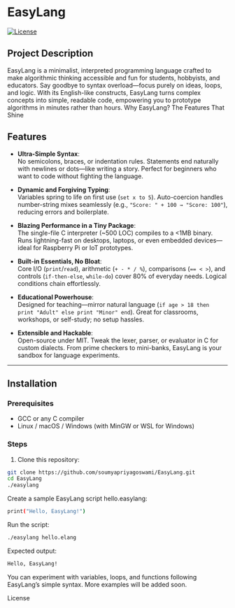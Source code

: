 # EasyLang

[![License](https://img.shields.io/badge/License-BSD%202--Clause-blue.svg)](LICENSE)

## Project Description

EasyLang is a minimalist, interpreted programming language crafted to make algorithmic thinking accessible and fun for students, hobbyists, and educators. Say goodbye to syntax overload—focus purely on ideas, loops, and logic. With its English-like constructs, EasyLang turns complex concepts into simple, readable code, empowering you to prototype algorithms in minutes rather than hours.
Why EasyLang? The Features That Shine

## Features

- **Ultra-Simple Syntax**:  
  No semicolons, braces, or indentation rules. Statements end naturally with newlines or dots—like writing a story. Perfect for beginners who want to code without fighting the language.

- **Dynamic and Forgiving Typing**:  
  Variables spring to life on first use (`set x to 5`). Auto-coercion handles number-string mixes seamlessly (e.g., `"Score: " + 100 → "Score: 100"`), reducing errors and boilerplate.

- **Blazing Performance in a Tiny Package**:  
  The single-file C interpreter (~500 LOC) compiles to a <1MB binary. Runs lightning-fast on desktops, laptops, or even embedded devices—ideal for Raspberry Pi or IoT prototypes.

- **Built-in Essentials, No Bloat**:  
  Core I/O (`print`/`read`), arithmetic (`+ - * / %`), comparisons (`== < >`), and controls (`if-then-else`, `while-do`) cover 80% of everyday needs. Logical conditions chain effortlessly.

- **Educational Powerhouse**:  
  Designed for teaching—mirror natural language (`if age > 18 then print "Adult" else print "Minor" end`). Great for classrooms, workshops, or self-study; no setup hassles.

- **Extensible and Hackable**:  
  Open-source under MIT. Tweak the lexer, parser, or evaluator in C for custom dialects. From prime checkers to mini-banks, EasyLang is your sandbox for language experiments.


---

## Installation

### Prerequisites
- GCC or any C compiler
- Linux / macOS / Windows (with MinGW or WSL for Windows)

### Steps
1. Clone this repository:
```bash
git clone https://github.com/soumyapriyagoswami/EasyLang.git
cd EasyLang
./easylang
```
Create a sample EasyLang script hello.easylang:

```bash
print("Hello, EasyLang!")
```

Run the script:
```bash
./easylang hello.elang
```

Expected output:
```bash
Hello, EasyLang!
```

You can experiment with variables, loops, and functions following EasyLang’s simple syntax. More examples will be added soon.

License
